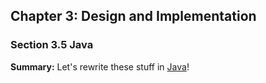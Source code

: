 ## Chapter 3: Design and Implementation

### Section 3.5 Java
**Summary:** Let's rewrite these stuff in [Java](Markov.java)!
